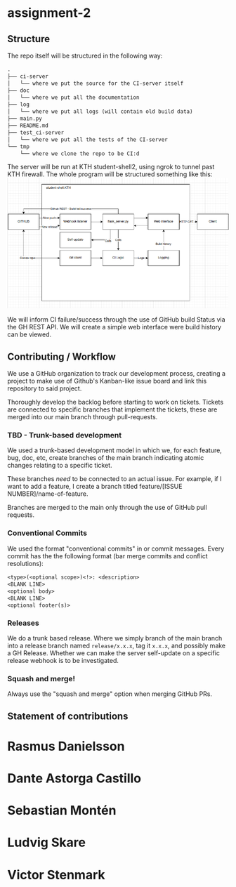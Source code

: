 # assignment-2

## Structure
The repo itself will be structured in the following way:

```
.
├── ci-server
│   └── where we put the source for the CI-server itself 
├── doc
│   └── where we put all the documentation 
├── log
│   └── where we put all logs (will contain old build data)
├── main.py
├── README.md
├── test_ci-server
│   └── where we put all the tests of the CI-server
└── tmp
    └── where we clone the repo to be CI:d 

```

The server will be run at KTH student-shell2, using ngrok to tunnel past
KTH firewall. The whole program will be structured something like this:
![Failed to load file!](doc/img/structure.png)

We will inform CI failure/success through the use of GitHub build Status
via the GH REST API. We will create a simple web interface were build 
history can be viewed.

## Contributing / Workflow
We use a GitHub organization to track our development process, creating a project
to make use of Github's Kanban-like issue board and link this repository to said 
project. 

Thoroughly develop the backlog before starting to work on tickets.
Tickets are connected to specific branches that implement the tickets, these are
merged into our main branch through pull-requests.

### TBD - Trunk-based development
We used a trunk-based development model in which we, for each feature, bug, doc, etc,
create branches of the main branch indicating atomic changes relating to a specific
ticket. 

These branches *need* to be connected to an actual issue. For example, if I want
to add a feature, I create a branch titled feature/[ISSUE NUMBER]/name-of-feature.

Branches are merged to the main only through the use of GitHub pull requests.

### Conventional Commits
We used the format "conventional commits" in or commit messages. Every commit has the 
the following format (bar merge commits and conflict resolutions):

```
<type>(<optional scope>)<!>: <description>
<BLANK LINE>
<optional body>
<BLANK LINE>
<optional footer(s)>
```

### Releases
We do a trunk based release. Where we simply branch of the main branch into a release 
branch named `release/x.x.x`, tag it `x.x.x`, and possibly make a GH Release. Whether
we can make the server self-update on a specific release webhook is to be investigated.


### Squash and merge!
Always use the "squash and merge" option when merging GitHub PRs.


## Statement of contributions

# Rasmus Danielsson

# Dante Astorga Castillo

# Sebastian Montén

# Ludvig Skare

# Victor Stenmark

